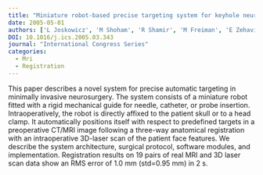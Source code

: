 ```yaml
---
title: "Miniature robot-based precise targeting system for keyhole neurosurgery: concept and preliminary results"
date: 2005-05-01
authors: ['L Joskowicz', 'M Shoham', 'R Shamir', 'M Freiman', 'E Zehavi', 'Y Shoshan']
DOI: 10.1016/j.ics.2005.03.343
journal: "International Congress Series"
categories: 
  - Mri
  - Registration
---
```

This paper describes a novel system for precise automatic targeting in minimally invasive neurosurgery. The system consists of a miniature robot fitted with a rigid mechanical guide for needle, catheter, or probe insertion. Intraoperatively, the robot is directly affixed to the patient skull or to a head clamp. It automatically positions itself with respect to predefined targets in a preoperative CT/MRI image following a three-way anatomical registration with an intraoperative 3D-laser scan of the patient face features. We describe the system architecture, surgical protocol, software modules, and implementation. Registration results on 19 pairs of real MRI and 3D laser scan data show an RMS error of 1.0 mm (std=0.95 mm) in 2 s.
            
